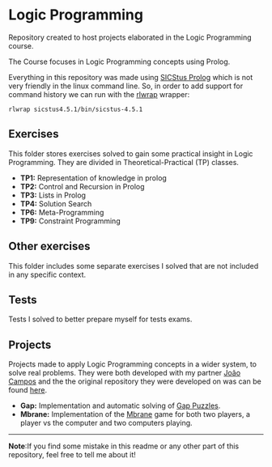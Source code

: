 # Logic Programming 
Repository created to host projects elaborated in the Logic Programming course.

The Course focuses in Logic Programming concepts using Prolog. 

Everything in this repository was made using [SICStus Prolog](https://sicstus.sics.se/?refdom=sics.se) which is not very friendly in the linux command line. So, in order to add support for command history we can run with the [rlwrap](https://linux.die.net/man/1/rlwrap) wrapper:
```
rlwrap sicstus4.5.1/bin/sicstus-4.5.1
```

## Exercises 

This folder stores exercises solved to gain some practical insight in Logic Programming. They are divided in Theoretical-Practical (TP) classes.

- **TP1:** Representation of knowledge in prolog
- **TP2:** Control and Recursion in Prolog
- **TP3:** Lists in Prolog
- **TP4:** Solution Search
- **TP6:** Meta-Programming
- **TP9:** Constraint Programming

## Other exercises 

This folder includes some separate exercises I solved that are not included in any specific context.

## Tests

Tests I solved to better prepare myself for tests exams.

## Projects 

Projects made to apply Logic Programming concepts in a wider system, to solve real problems. They were both developed with my partner [João Campos](https://github.com/Pastilhas) and the the original repository they were developed on was can be found [here](https://github.com/Pastilhas/PLOG-FEUP).

- **Gap:** Implementation and automatic solving of [Gap Puzzles](https://www2.stetson.edu/~efriedma/puzzle/gap/).
- **Mbrane:** Implementation of the [Mbrane](www.mbranegame.com/) game for both two players, a player vs the computer and two computers playing.

---

**Note**:If you find some mistake in this readme or any other part of this repository, feel free to tell me about it!

